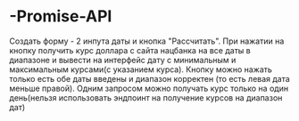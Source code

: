 # -Promise-API
Создать форму - 2 инпута даты и кнопка "Рассчитать". При нажатии на кнопку получить курс доллара с сайта нацбанка на все даты в диапазоне и вывести на интерфейс дату с минимальным и максимальным курсами(с указанием курса). 
Кнопку можно нажать только есть обе даты введены и диапазон корректен (то есть левая дата меньше правой). Одним запросом можно получать курс только на один день(нельзя использовать эндпоинт на получение курсов на диапазон дат)
